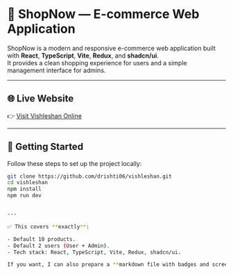# 🛒 ShopNow — E-commerce Web Application

ShopNow is a modern and responsive e-commerce web application built with **React**, **TypeScript**, **Vite**, **Redux**, and **shadcn/ui**.  
It provides a clean shopping experience for users and a simple management interface for admins.

---

## 🌐 Live Website

👉 [Visit Vishleshan Online](https://vishleshan-task.vercel.app/)

---

## 🚀 Getting Started

Follow these steps to set up the project locally:

```bash
git clone https://github.com/drishti06/vishleshan.git
cd vishleshan
npm install
npm run dev


---

✅ This covers **exactly**:

- Default 10 products.
- Default 2 users (User + Admin).
- Tech stack: React, TypeScript, Vite, Redux, shadcn/ui.

If you want, I can also prepare a **markdown file with badges and screenshots** — want me to set that up too?
